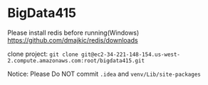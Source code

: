 # BigData415

Please install redis before running(Windows)
https://github.com/dmajkic/redis/downloads

clone project: `git clone git@ec2-34-221-148-154.us-west-2.compute.amazonaws.com:root/bigdata415.git`

Notice:
Please Do NOT commit `.idea` and  `venv/Lib/site-packages`